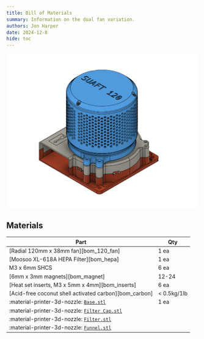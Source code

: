 ```yaml
---
title: Bill of Materials
summary: Information on the dual fan variation.
authors: Jon Harper
date: 2024-12-8
hide: toc
---
```


![preview](assets/final.png)

## Materials

| Part | Qty |
|------|-----|
| [Radial 120mm x 38mm fan][bom_120_fan]            | 1 ea |
| [Moosoo XL-618A HEPA Filter][bom_hepa]            | 1 ea |
| M3 x 6mm SHCS                                     | 6 ea |
| [6mm x 3mm magnets][bom_magnet]                   | 12-24    |
| [Heat set inserts, M3 x 5mm x 4mm][bom_inserts]                               | 6 ea |
| [Acid-free coconut shell activated carbon][bom_carbon]                        | < 0.5kg/1lb |
| :material-printer-3d-nozzle: [`Base.stl`][120_base]                           | 1 ea |
| :material-printer-3d-nozzle: [`Filter Cap.stl`][120_filter_cap] |             | 1 ea |
| :material-printer-3d-nozzle: [`Filter.stl`][120_filter] |                     | 1 ea |
| :material-printer-3d-nozzle: [`Funnel.stl`][120_funnel] |                     | 1 ea, Optional |

[120_base]: https://github.com/jon-harper/air_filter/blob/main/STL/120/Base.stl
[120_filter_cap]: https://github.com/jon-harper/air_filter/blob/main/STL/120/Filter%20Cap.stl
[120_filter]: https://github.com/jon-harper/air_filter/blob/main/STL/120/Filter.stl
[120_funnel]: https://github.com/jon-harper/air_filter/blob/main/STL/120/Funnel.stl